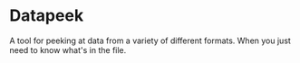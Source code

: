 # Datapeek

A tool for peeking at data from a variety of different formats.
When you just need to know what's in the file.
